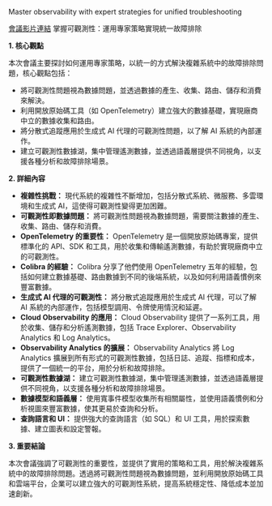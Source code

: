 Master observability with expert strategies for unified troubleshooting

[會議影片連結](https://www.youtube.com/watch?v=_lf3HzpCkWc)
掌握可觀測性：運用專家策略實現統一故障排除

**1. 核心觀點**

本次會議主要探討如何運用專家策略，以統一的方式解決複雜系統中的故障排除問題，核心觀點包括：

*   將可觀測性問題視為數據問題，並透過數據的產生、收集、路由、儲存和消費來解決。
*   利用開放原始碼工具（如 OpenTelemetry）建立強大的數據基礎，實現廠商中立的數據收集和路由。
*   將分散式追蹤應用於生成式 AI 代理的可觀測性問題，以了解 AI 系統的內部運作。
*   建立可觀測性數據湖，集中管理遙測數據，並透過語義層提供不同視角，以支援各種分析和故障排除場景。

**2. 詳細內容**

*   **複雜性挑戰：** 現代系統的複雜性不斷增加，包括分散式系統、微服務、多雲環境和生成式 AI，這使得可觀測性變得更加困難。
*   **可觀測性即數據問題：** 將可觀測性問題視為數據問題，需要關注數據的產生、收集、路由、儲存和消費。
*   **OpenTelemetry 的重要性：** OpenTelemetry 是一個開放原始碼專案，提供標準化的 API、SDK 和工具，用於收集和傳輸遙測數據，有助於實現廠商中立的可觀測性。
*   **Colibra 的經驗：** Colibra 分享了他們使用 OpenTelemetry 五年的經驗，包括如何建立數據基礎、路由數據到不同的後端系統，以及如何利用語義慣例來豐富數據。
*   **生成式 AI 代理的可觀測性：** 將分散式追蹤應用於生成式 AI 代理，可以了解 AI 系統的內部運作，包括模型調用、令牌使用情況和延遲。
*   **Cloud Observability 的應用：** Cloud Observability 提供了一系列工具，用於收集、儲存和分析遙測數據，包括 Trace Explorer、Observability Analytics 和 Log Analytics。
*   **Observability Analytics 的擴展：** Observability Analytics 將 Log Analytics 擴展到所有形式的可觀測性數據，包括日誌、追蹤、指標和成本，提供了一個統一的平台，用於分析和故障排除。
*   **可觀測性數據湖：** 建立可觀測性數據湖，集中管理遙測數據，並透過語義層提供不同視角，以支援各種分析和故障排除場景。
*   **數據模型和語義層：** 使用寬事件模型收集所有相關屬性，並使用語義慣例和分析視圖來豐富數據，使其更易於查詢和分析。
*   **查詢語言和 UI：** 提供強大的查詢語言（如 SQL）和 UI 工具，用於探索數據、建立圖表和設定警報。

**3. 重要結論**

本次會議強調了可觀測性的重要性，並提供了實用的策略和工具，用於解決複雜系統中的故障排除問題。透過將可觀測性問題視為數據問題，並利用開放原始碼工具和雲端平台，企業可以建立強大的可觀測性系統，提高系統穩定性、降低成本並加速創新。
